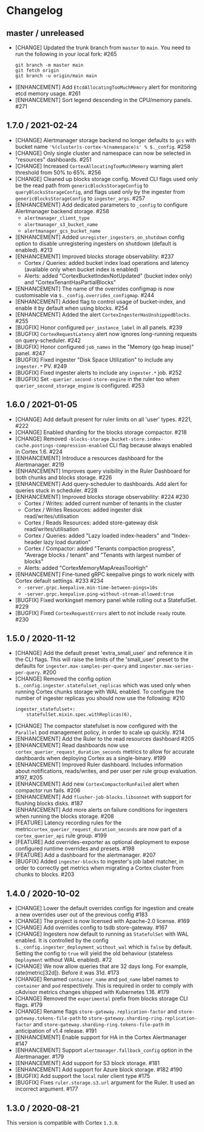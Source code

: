 # Changelog

## master / unreleased

* [CHANGE] Updated the trunk branch from `master` to `main`. You need to run the following in your local fork: #265
  ```
  git branch -m master main
  git fetch origin
  git branch -u origin/main main
  ```
* [ENHANCEMENT] Add `EtcdAllocatingTooMuchMemory` alert for monitoring etcd memory usage. #261
* [ENHANCEMENT] Sort legend descending in the CPU/memory panels. #271

## 1.7.0 / 2021-02-24

* [CHANGE] Alertmanager storage backend no longer defaults to `gcs` with bucket name `'%(cluster)s-cortex-%(namespace)s' % $._config`. #258
* [CHANGE] Only single cluster and namespace can now be selected in "resources" dashboards. #251
* [CHANGE] Increased `CortexAllocatingTooMuchMemory` warning alert threshold from 50% to 65%. #256
* [CHANGE] Cleaned up blocks storage config. Moved CLI flags used only be the read path from `genericBlocksStorageConfig` to `queryBlocksStorageConfig`, and flags used only by the ingester from `genericBlocksStorageConfig` to `ingester_args`. #257
* [ENHANCEMENT] Add dedicated parameters to `_config` to configure Alertmanager backend storage. #258
  * `alertmanager_client_type`
  * `alertmanager_s3_bucket_name`
  * `alertmanager_gcs_bucket_name`
* [ENHANCEMENT] Added `unregister_ingesters_on_shutdown` config option to disable unregistering ingesters on shutdown (default is enabled). #213
* [ENHANCEMENT] Improved blocks storage observability: #237
  - Cortex / Queries: added bucket index load operations and latency (available only when bucket index is enabled)
  - Alerts: added "CortexBucketIndexNotUpdated" (bucket index only) and "CortexTenantHasPartialBlocks"
* [ENHANCEMENT] The name of the overrides configmap is now customisable via `$._config.overrides_configmap`. #244
* [ENHANCEMENT] Added flag to control usage of bucket-index, and enable it by default when using blocks. #254
* [ENHANCEMENT] Added the alert `CortexIngesterHasUnshippedBlocks`. #255
* [BUGFIX] Honor configured `per_instance_label` in all panels. #239
* [BUGFIX] `CortexRequestLatency` alert now ignores long-running requests on query-scheduler. #242
* [BUGFIX] Honor configured `job_names` in the "Memory (go heap inuse)" panel. #247
* [BUGFIX] Fixed ingester "Disk Space Utilization" to include any `ingester.*` PV. #249
* [BUGFIX] Fixed ingester alerts to include any `ingester.*` job. #252
* [BUGFIX] Set `-querier.second-store-engine` in the ruler too when `querier_second_storage_engine` is configured. #253

## 1.6.0 / 2021-01-05

* [CHANGE] Add default present for ruler limits on all 'user' types. #221, #222
* [CHANGE] Enabled sharding for the blocks storage compactor. #218
* [CHANGE] Removed `-blocks-storage.bucket-store.index-cache.postings-compression-enabled` CLI flag because always enabled in Cortex 1.6. #224
* [ENHANCEMENT] Introduce a resources dashboard for the Alertmanager. #219
* [ENHANCEMENT] Improves query visibility in the Ruler Dashboard for both chunks and blocks storage. #226
* [ENHANCEMENT] Add query-scheduler to dashboards. Add alert for queries stuck in scheduler. #228
* [ENHANCEMENT] Improved blocks storage observability: #224 #230
  - Cortex / Writes: added current number of tenants in the cluster
  - Cortex / Writes Resources: added ingester disk read/writes/utilisation
  - Cortex / Reads Resources: added store-gateway disk read/writes/utilisation
  - Cortex / Queries: added "Lazy loaded index-headers" and "Index-header lazy load duration"
  - Cortex / Compactor: added "Tenants compaction progress", "Average blocks / tenant" and "Tenants with largest number of blocks"
  - Alerts: added "CortexMemoryMapAreasTooHigh"
* [ENHANCEMENT] Fine-tuned gRPC keepalive pings to work nicely with Cortex default settings. #233 #234
  - `-server.grpc.keepalive.min-time-between-pings=10s`
  - `-server.grpc.keepalive.ping-without-stream-allowed:true`
* [BUGFIX] Fixed workingset memory panel while rolling out a StatefulSet. #229
* [BUGFIX] Fixed `CortexRequestErrors` alert to not include `ready` route. #230

## 1.5.0 / 2020-11-12

* [CHANGE] Add the default preset 'extra_small_user' and reference it in the CLI flags. This will raise the limits of the 'small_user' preset to the defaults for `ingester.max-samples-per-query` and `ingester.max-series-per-query`. #200
* [CHANGE] Removed the config option `$._config.ingester.statefulset_replicas` which was used only when running Cortex chunks storage with WAL enabled. To configure the number of ingester replicas you should now use the following: #210
  ```
  ingester_statefulset+:
      statefulSet.mixin.spec.withReplicas(6),
  ```
* [CHANGE] The compactor statefulset is now configured with the `Parallel` pod management policy, in order to scale up quickly. #214
* [ENHANCEMENT] Add the Ruler to the read resources dashboard #205
* [ENHANCEMENT] Read dashboards now use `cortex_querier_request_duration_seconds` metrics to allow for accurate dashboards when deploying Cortex as a single-binary. #199
* [ENHANCEMENT] Improved Ruler dashboard. Includes information about notifications, reads/writes, and per user per rule group evaluation. #197, #205
* [ENHANCEMENT] Add new `CortexCompactorRunFailed` alert when compactor run fails. #206
* [ENHANCEMENT] Add `flusher-job-blocks.libsonnet` with support for flushing blocks disks. #187
* [ENHANCEMENT] Add more alerts on failure conditions for ingesters when running the blocks storage. #208
* [FEATURE] Latency recording rules for the metric`cortex_querier_request_duration_seconds` are now part of a `cortex_querier_api` rule group. #199
* [FEATURE] Add overrides-exporter as optional deployment to expose configured runtime overrides and presets. #198
* [FEATURE] Add a dashboard for the alertmanager. #207
* [BUGFIX] Added `ingester-blocks` to ingester's job label matcher, in order to correctly get metrics when migrating a Cortex cluster from chunks to blocks. #203

## 1.4.0 / 2020-10-02

* [CHANGE] Lower the default overrides configs for ingestion and create a new overrides user out of the previous config #183
* [CHANGE] The project is now licensed with Apache-2.0 license. #169
* [CHANGE] Add overrides config to tsdb store-gateway. #167
* [CHANGE] Ingesters now default to running as `StatefulSet` with WAL enabled. It is controlled by the config `$._config.ingester_deployment_without_wal` which is `false` by default. Setting the config to `true` will yield the old behaviour (stateless `Deployment` without WAL enabled). #72
* [CHANGE] We now allow queries that are 32 days long. For example, rate(metric[32d]). Before it was 31d. #173
* [CHANGE] Renamed `container_name` and `pod_name` label names to `container` and `pod` respectively. This is required in order to comply with cAdvisor metrics changes shipped with Kubernetes 1.16. #179
* [CHANGE] Removed the `experimental` prefix from blocks storage CLI flags. #179
* [CHANGE] Rename flags `store-gateway.replication-factor` and `store-gateway.tokens-file-path` to `store-gateway.sharding-ring.replication-factor` and `store-gateway.sharding-ring.tokens-file-path` in anticipation of v1.4 release. #191
* [ENHANCEMENT] Enable support for HA in the Cortex Alertmanager #147
* [ENHANCEMENT] Support `alertmanager.fallback_config` option in the Alertmanager. #179
* [ENHANCEMENT] Add support for S3 block storage. #181
* [ENHANCEMENT] Add support for Azure block storage. #182 #190
* [BUGFIX] Add support the `local` ruler client type  #175
* [BUGFIX] Fixes `ruler.storage.s3.url` argument for the Ruler. It used an incorrect argument. #177

## 1.3.0 / 2020-08-21

This version is compatible with Cortex `1.3.0`.
